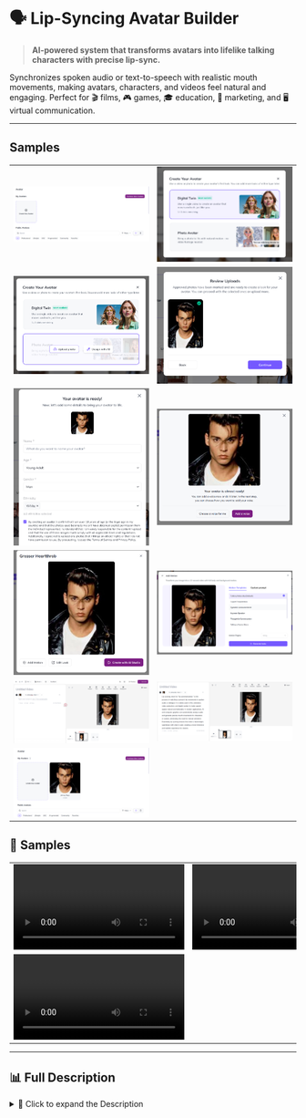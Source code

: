 # 🗣️ Lip-Syncing Avatar Builder

> **AI-powered system that transforms avatars into lifelike talking characters with precise lip-sync.**

Synchronizes spoken audio or text-to-speech with realistic mouth movements, making avatars, characters, and videos feel natural and engaging. Perfect for 🎬 films, 🎮 games, 🎓 education, 📢 marketing, and 🖥️ virtual communication.

---

## Samples

<table>
    <tbody>
        <tr>
            <td width="50%">
                <img src="./img/img-1.png" alt="img" />
            </td>
            <td width="50%">
                <img src="./img/img-2.png" alt="img" />
            </td>
        </tr>
        <tr>
            <td width="50%">
                <img src="./img/img-3.png" alt="img" />
            </td>
            <td width="50%">
                <img src="./img/img-4.png" alt="img" />
            </td>
        </tr>
        <tr>
            <td width="50%">
                <img src="./img/img-5.png" alt="img" />
            </td>
            <td width="50%">
                <img src="./img/img-6.png" alt="img" />
            </td>
        </tr>
        <tr>
            <td width="50%">
                <img src="./img/img-7.png" alt="img" />
            </td>
            <td width="50%">
                <img src="./img/img-8.png" alt="img" />
            </td>
        </tr>
        <tr>
            <td width="50%">
                <img src="./img/img-9.png" alt="img" />
            </td>
            <td width="50%">
                <img src="./img/img-10.png" alt="img" />
            </td>
        </tr>
        <tr>
            <td width="50%">
                <img src="./img/img-11.png" alt="img" />
            </td>
        </tr>
    </tbody>
</table>

## 🎥 Samples

<table>
    <tbody>
        <tr>
            <td width="50%">
                <video src="https://github.com/user-attachments/assets/684fcbef-91ce-481e-b9f9-2f786ae88b31" controls preload>
                    Your browser does not support the video tag.
                </video>
            </td>
            <td width="50%">
                <video src="https://github.com/user-attachments/assets/a938d0a2-4d46-4b89-bd9a-8260c72a00f3" controls preload>
                    Your browser does not support the video tag.
                </video>
            </td>
        </tr>
        <tr>
            <td width="50%">
                <video src="https://github.com/user-attachments/assets/71387067-be71-4629-bded-a72150295110" controls preload>
                    Your browser does not support the video tag.
                </video>
            </td>
            <td width="50%"></td>
        </tr>
    </tbody>
</table>

---

## 📊 Full Description

<details>
  <summary>📖 Click to expand the Description</summary>

### 📝 Overview
The **Lip-Syncing Avatar Builder** is a crucial tool for creating avatars that talk in perfect synchronisation with speech. It aligns spoken or generated audio with corresponding lip movements, producing avatars that convincingly appear to speak.

🌍 **Applications:**
- Content creation & animation
- Gaming & virtual assistants
- Video conferencing & communication platforms

---

### ❌ Problem
- Traditional avatar animation is **time-consuming**, **labour-intensive**, and **error-prone**.
- Limited scalability makes it difficult to create natural, high-quality speaking avatars.

---

### ✅ Solution
The builder automates talking avatar creation using advanced AI:
- Detects **phonemes** from speech
- Generates **accurate lip movement patterns**
- Synchronises seamlessly with audio / TTS
- Cuts production time & cost while boosting realism

---

### ⚙️ Process

#### 🔍 Preprocessing
- Audio feature extraction with **LibROSA**
- Lip landmark detection with **OpenCV**

#### 🧠 Model Selection
- Deep learning (TensorFlow, PyTorch) with **CNNs & Transformers**
- Transfer learning via **VGGish (audio)** + **OpenPose (pose estimation)**

#### 🏋️ Training & Validation
- Pipelines: **TFX / PyTorch Lightning**
- Data augmentation for style & language diversity

#### 📊 Evaluation Metrics
- **MSE** for predicted vs. actual lip positions
- **Phoneme-level accuracy (Jiwer)**
- Perceptual evaluation of audio-video sync

---

### 🏆 Achievements
- 🚀 Adopted across content creation, gaming & education platforms
- 💰 Revenue via licensing, SaaS, and integrations
- 🔗 Integrated into conferencing tools & game engines
- ⚡ Reduced manual animation workload
- 📱 Cross-platform compatibility

---

### 🔮 Future Scope
- 🎭 More natural expressions with **GANs**
- 🎚️ Fine-grained emotional & gesture control
- ⚡ Real-time avatars with **edge computing**
- 🌍 Expanded **language & accent support**
- 🕶️ **AR/VR integration** for immersive avatars
- 🤖 Dynamic learning with user feedback

---

### 📚 References
1. *Deep Lip Reading: A Comparison of Models and an Online Application* – P. Asselin, et al.
2. *LipNet: End-to-End Sentence-level Lipreading* – Y. M. Chung & A. Zisserman
3. *Lip Reading in the Wild* – J. S. Chung & A. Zisserman
4. *Recent Advances in Deep Learning for Audio-Visual Speech Processing* – IEEE Signal Processing Magazine
5. *Speech Synthesis and Lip Sync with Neural Networks* – Distill.pub
6. *Speech and Audio Signal Processing* – Ben Gold & Nelson Morgan
7. *Deep Learning* – Ian Goodfellow, Yoshua Bengio, Aaron Courville
8. *Computer Vision: Algorithms and Applications* – Richard Szeliski

</details>
